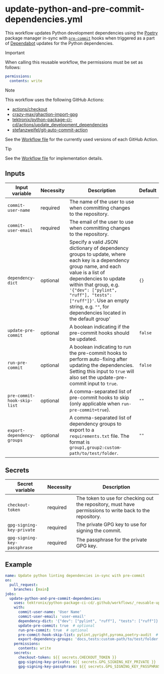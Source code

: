 # update-python-and-pre-commit-dependencies.yml

This workflow updates Python development dependencies using the
[Poetry](https://python-poetry.org/) package manager in-sync with
[`pre-commit`](https://pre-commit.com/) hooks when triggered as a part of
[Dependabot](https://docs.github.com/en/code-security/getting-started/dependabot-quickstart-guide)
updates for the Python dependencies.

> [!IMPORTANT]
> When calling this reusable workflow, the permissions must be set as follows:
>
> ```yaml
> permissions:
>   contents: write
> ```

> [!NOTE]
> This workflow uses the following GitHub Actions:
>
> - [actions/checkout](https://github.com/actions/checkout)
> - [crazy-max/ghaction-import-gpg](https://github.com/crazy-max/ghaction-import-gpg)
> - [tektronix/python-package-ci-cd/actions/update_development_dependencies](https://github.com/tektronix/python-package-ci-cd)
> - [stefanzweifel/git-auto-commit-action](https://github.com/stefanzweifel/git-auto-commit-action)
>
> See the [Workflow file][workflow-file] for the currently used versions of each GitHub Action.

> [!TIP]
> See the [Workflow file][workflow-file] for implementation details.

## Inputs

| Input variable              | Necessity | Description                                                                                                                                                                                                                                                                                                              | Default |
| --------------------------- | --------- | ------------------------------------------------------------------------------------------------------------------------------------------------------------------------------------------------------------------------------------------------------------------------------------------------------------------------ | ------- |
| `commit-user-name`          | required  | The name of the user to use when committing changes to the repository.                                                                                                                                                                                                                                                   |         |
| `commit-user-email`         | required  | The email of the user to use when committing changes to the repository.                                                                                                                                                                                                                                                  |         |
| `dependency-dict`           | optional  | Specify a valid JSON dictionary of dependency groups to update, where each key is a dependency group name, and each value is a list of dependencies to update within that group, e.g. `'{"dev": ["pylint", "ruff"], "tests": ["ruff"]}'`. Use an empty string, e.g. `""`, for dependencies located in the default group' | `{}`    |
| `update-pre-commit`         | optional  | A boolean indicating if the pre-commit hooks should be updated.                                                                                                                                                                                                                                                          | `false` |
| `run-pre-commit`            | optional  | A boolean indicating to run the pre-commit hooks to perform auto-fixing after updating the dependencies. Setting this input to `true` will also set the update-pre-commit input to `true`.                                                                                                                               | `false` |
| `pre-commit-hook-skip-list` | optional  | A comma-separated list of pre-commit hooks to skip (only applicable when `run-pre-commit=true`).                                                                                                                                                                                                                         | `""`    |
| `export-dependency-groups`  | optional  | A comma-separated list of dependency groups to export to a `requirements.txt` file. The format is `group1,group2:custom-path/to/test/folder`.                                                                                                                                                                            | `""`    |

## Secrets

| Secret variable              | Necessity | Description                                                                                              |
| ---------------------------- | --------- | -------------------------------------------------------------------------------------------------------- |
| `checkout-token`             | required  | The token to use for checking out the repository, must have permissions to write back to the repository. |
| `gpg-signing-key-private`    | required  | The private GPG key to use for signing the commit.                                                       |
| `gpg-signing-key-passphrase` | required  | The passphrase for the private GPG key.                                                                  |

## Example

```yaml
name: Update python linting dependencies in-sync with pre-commit
on:
  pull_request:
    branches: [main]
jobs:
  update-python-and-pre-commit-dependencies:
    uses: tektronix/python-package-ci-cd/.github/workflows/_reusable-update-python-and-pre-commit-dependencies.yml@v0.0.1
    with:
      commit-user-name: 'User Name'
      commit-user-email: 'user-email'
      dependency-dict: '{"dev": ["pylint", "ruff"], "tests": ["ruff"]}'  # optional, but without it nothing will get updated by Poetry
      update-pre-commit: true  # optional
      run-pre-commit: true  # optional
      pre-commit-hook-skip-list: pylint,pyright,pyroma,poetry-audit  # optional, hooks that don't auto-fix things can (and probably should be) skipped
      export-dependency-groups: 'docs,tests:custom-path/to/test/folder'  # optional
    permissions:
      contents: write
    secrets:
      checkout-token: ${{ secrets.CHECKOUT_TOKEN }}
      gpg-signing-key-private: ${{ secrets.GPG_SIGNING_KEY_PRIVATE }}
      gpg-signing-key-passphrase: ${{ secrets.GPG_SIGNING_KEY_PASSPHRASE }}
```

[workflow-file]: ../.github/workflows/_reusable-update-python-and-pre-commit-dependencies.yml
